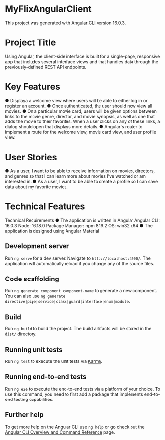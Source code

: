 # MyFlixAngularClient

This project was generated with [Angular CLI](https://github.com/angular/angular-cli) version 16.0.3.

# Project Title

Using Angular, the client-side
interface is built for a single-page, responsive app that includes several interface views and that
handles data through the previously-defined REST API endpoints.

# Key Features
● Displaya a welcome view where users will be able to either log in or register an
account.
● Once authenticated, the user should now view all movies.
● On a particular movie card, users will be given options between links to the movie genre, director, and movie synopsis, as well as one that adds the movie to their favorites. When a user clicks on any of these links, a dialog should open that displays more details.
● Angular's router to implement a route for the welcome view, movie card view, and user profile view.

# User Stories
● As a user, I want to be able to receive information on movies, directors, and genres so that I
can learn more about movies I’ve watched or am interested in.
● As a user, I want to be able to create a profile so I can save data about my favorite movies.

# Technical Features
Technical Requirements
● The application is written in Angular 
Angular CLI: 16.0.3
Node: 16.18.0
Package Manager: npm 8.19.2
OS: win32 x64
● The application is designed using Angular Material


## Development server

Run `ng serve` for a dev server. Navigate to `http://localhost:4200/`. The application will automatically reload if you change any of the source files.

## Code scaffolding

Run `ng generate component component-name` to generate a new component. You can also use `ng generate directive|pipe|service|class|guard|interface|enum|module`.

## Build

Run `ng build` to build the project. The build artifacts will be stored in the `dist/` directory.

## Running unit tests

Run `ng test` to execute the unit tests via [Karma](https://karma-runner.github.io).

## Running end-to-end tests

Run `ng e2e` to execute the end-to-end tests via a platform of your choice. To use this command, you need to first add a package that implements end-to-end testing capabilities.

## Further help

To get more help on the Angular CLI use `ng help` or go check out the [Angular CLI Overview and Command Reference](https://angular.io/cli) page.
